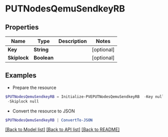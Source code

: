# PUTNodesQemuSendkeyRB
## Properties

Name | Type | Description | Notes
------------ | ------------- | ------------- | -------------
**Key** | **String** |  | [optional] 
**Skiplock** | **Boolean** |  | [optional] 

## Examples

- Prepare the resource
```powershell
$PUTNodesQemuSendkeyRB = Initialize-PVEPUTNodesQemuSendkeyRB  -Key null `
 -Skiplock null
```

- Convert the resource to JSON
```powershell
$PUTNodesQemuSendkeyRB | ConvertTo-JSON
```

[[Back to Model list]](../README.md#documentation-for-models) [[Back to API list]](../README.md#documentation-for-api-endpoints) [[Back to README]](../README.md)

